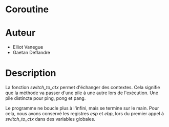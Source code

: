Coroutine
=========

# Auteur

- Elliot Vanegue
- Gaetan Deflandre


# Description

La fonction *switch\_to\_ctx* permet d'échanger des contextes. Cela signifie
que la méthode va passer d'une pile à une autre lors de l'exécution. Une 
pile distincte pour ping, pong et pang.

Le programme ne boucle plus à l'infini, mais se termine sur le main. Pour
cela, nous avons conservé les registres *esp* et *ebp*, lors du premier
appel à *switch\_to\_ctx* dans des variables globales.

